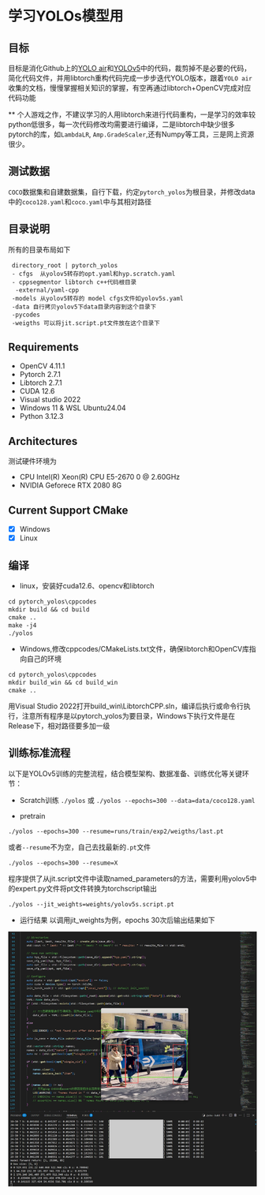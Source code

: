 # 学习YOLOs模型用

## 目标
目标是消化Github上的[YOLO air](https://github.com/iscyy/yoloair)和[YOLOv5](https://github.com/ultralytics/yolov5)中的代码，裁剪掉不是必要的代码，简化代码文件，并用libtorch重构代码完成一步步迭代YOLO版本，跟着`YOLO air`收集的文档，慢慢掌握相关知识的掌握，有空再通过libtorch+OpenCV完成对应代码功能

** 个人游戏之作，不建议学习的人用libtorch来进行代码重构，一是学习的效率较python低很多，每一次代码修改均需要进行编译，二是libtorch中缺少很多pytorch的库，如`LambdaLR`, `Amp.GradeScaler`,还有Numpy等工具，三是网上资源很少。

## 测试数据
`COCO`数据集和自建数据集，自行下载，约定`pytorch_yolos`为根目录，并修改data中的`coco128.yaml`和`coco.yaml`中与其相对路径

## 目录说明
所有的目录布局如下
```
 directory_root | pytorch_yolos
 - cfgs  从yolov5转存的opt.yaml和hyp.scratch.yaml
 - cppsegmentor libtorch c++代码根目录
  -external/yaml-cpp
 -models 从yolov5转存的 model cfgs文件如yolov5s.yaml
 -data 自行拷贝yolov5下data目录内容到这个目录下
 -pycodes 
 -weigths 可以将jit.script.pt文件放在这个目录下
 ```
## Requirements
 * OpenCV 4.11.1
 * Pytorch 2.7.1
 * Libtorch 2.7.1
 * CUDA 12.6
 * Visual studio 2022
 * Windows 11 & WSL Ubuntu24.04
 * Python 3.12.3 

## Architectures
测试硬件环境为
* CPU Intel(R) Xeon(R) CPU E5-2670 0 @ 2.60GHz
* NVIDIA Geforece RTX 2080 8G
  
## Current Support CMake
 - [x] Windows
 - [x] Linux

## 编译

- linux，安装好cuda12.6、opencv和libtorch
```
cd pytorch_yolos\cppcodes
mkdir build && cd build
cmake ..
make -j4
./yolos
```
- Windows,修改cppcodes/CMakeLists.txt文件，确保libtorch和OpenCV库指向自己的环境
```
cd pytorch_yolos\cppcodes
mkdir build_win && cd build_win
cmake ..
```
用Visual Studio 2022打开build_win\LibtorchCPP.sln，编译后执行或命令行执行，注意所有程序是以pytorch_yolos为要目录，Windows下执行文件是在Release下，相对路径要多加一级

## 训练标准流程
以下是YOLOv5训练的完整流程，结合模型架构、数据准备、训练优化等关键环节：

* Scratch训练 
`./yolos`
或
`./yolos --epochs=300 --data=data/coco128.yaml`

* pretrain
```
./yolos --epochs=300 --resume=runs/train/exp2/weigths/last.pt
```
或者`--resume`不为空，自己去找最新的`.pt`文件
```
./yolos --epochs=300 --resume=X
```

程序提供了从jit.script文件中读取named_parameters的方法，需要利用yolov5中的expert.py文件将pt文件转换为torchscript输出
```
./yolos --jit_weights=weights/yolov5s.script.pt
```

* 运行结果
以调用jit_weights为例，epochs 30次后输出结果如下
<img src =".\readme_images\run_sample.jpg">